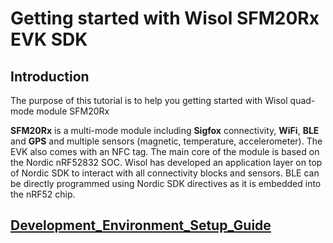 # Getting started with Wisol SFM20Rx EVK SDK

## Introduction

The purpose of this tutorial is to help you getting started with Wisol quad-mode module SFM20Rx

__SFM20Rx__ is a multi-mode module including __Sigfox__ connectivity, __WiFi__, __BLE__ and __GPS__ and multiple sensors (magnetic, temperature, accelerometer). The EVK also comes with an NFC tag.
The main core of the module is based on the Nordic nRF52832 SOC. Wisol has developed an application layer on top of Nordic SDK to interact with all connectivity blocks and sensors. BLE can be directly programmed using Nordic SDK directives as it is embedded into the nRF52 chip.

## [Development_Environment_Setup_Guide](development/sigfox_cfg2/documentation/manual/[WISOL]Development_Environment_Setup_Guide_V202.pdf)
